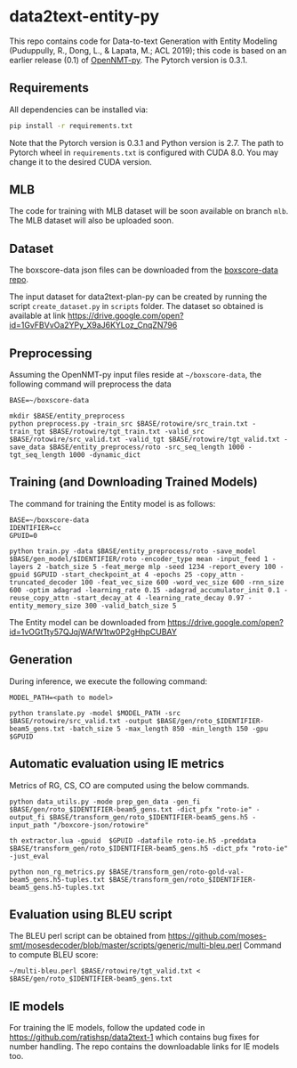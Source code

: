 
# data2text-entity-py

This repo contains code for Data-to-text Generation with Entity Modeling (Puduppully, R., Dong, L., & Lapata, M.; ACL 2019); this code is based on an earlier release (0.1) of [OpenNMT-py](https://github.com/OpenNMT/OpenNMT-py/tree/v0.1). The Pytorch version is 0.3.1.

## Requirements

All dependencies can be installed via:

```bash
pip install -r requirements.txt
```
Note that the Pytorch version is 0.3.1 and Python version is 2.7.
The path to Pytorch wheel in ```requirements.txt``` is configured with CUDA 8.0. You may change it to the desired CUDA version.


## MLB
The code for training with MLB dataset will be soon available on branch ```mlb```.
The MLB dataset will also be uploaded soon.

## Dataset

The boxscore-data json files can be downloaded from the [boxscore-data repo](https://github.com/harvardnlp/boxscore-data).

The input dataset for data2text-plan-py can be created by running the script ```create_dataset.py``` in ```scripts``` folder.
The dataset so obtained is available at link https://drive.google.com/open?id=1GvFBVvOa2YPy_X9aJ6KYLoz_CnqZN796

## Preprocessing
Assuming the OpenNMT-py input files reside at `~/boxscore-data`, the following command will preprocess the data

```
BASE=~/boxscore-data

mkdir $BASE/entity_preprocess
python preprocess.py -train_src $BASE/rotowire/src_train.txt -train_tgt $BASE/rotowire/tgt_train.txt -valid_src $BASE/rotowire/src_valid.txt -valid_tgt $BASE/rotowire/tgt_valid.txt -save_data $BASE/entity_preprocess/roto -src_seq_length 1000 -tgt_seq_length 1000 -dynamic_dict
```

## Training (and Downloading Trained Models)
The command for training the Entity model is as follows:
```
BASE=~/boxscore-data
IDENTIFIER=cc
GPUID=0

python train.py -data $BASE/entity_preprocess/roto -save_model $BASE/gen_model/$IDENTIFIER/roto -encoder_type mean -input_feed 1 -layers 2 -batch_size 5 -feat_merge mlp -seed 1234 -report_every 100 -gpuid $GPUID -start_checkpoint_at 4 -epochs 25 -copy_attn -truncated_decoder 100 -feat_vec_size 600 -word_vec_size 600 -rnn_size 600 -optim adagrad -learning_rate 0.15 -adagrad_accumulator_init 0.1 -reuse_copy_attn -start_decay_at 4 -learning_rate_decay 0.97 -entity_memory_size 300 -valid_batch_size 5
```
The Entity model can be downloaded from  https://drive.google.com/open?id=1vOGtTty57QJqjWAfW1tw0P2gHhpCUBAY

## Generation
During inference, we execute the following command:

```
MODEL_PATH=<path to model>

python translate.py -model $MODEL_PATH -src $BASE/rotowire/src_valid.txt -output $BASE/gen/roto_$IDENTIFIER-beam5_gens.txt -batch_size 5 -max_length 850 -min_length 150 -gpu $GPUID
```

## Automatic evaluation using IE metrics
Metrics of RG, CS, CO are computed using the below commands.
```
python data_utils.py -mode prep_gen_data -gen_fi $BASE/gen/roto_$IDENTIFIER-beam5_gens.txt -dict_pfx "roto-ie" -output_fi $BASE/transform_gen/roto_$IDENTIFIER-beam5_gens.h5 -input_path "/boxcore-json/rotowire"

th extractor.lua -gpuid  $GPUID -datafile roto-ie.h5 -preddata $BASE/transform_gen/roto_$IDENTIFIER-beam5_gens.h5 -dict_pfx "roto-ie" -just_eval 

python non_rg_metrics.py $BASE/transform_gen/roto-gold-val-beam5_gens.h5-tuples.txt $BASE/transform_gen/roto_$IDENTIFIER-beam5_gens.h5-tuples.txt 
```

## Evaluation using BLEU script
The BLEU perl script can be obtained from  https://github.com/moses-smt/mosesdecoder/blob/master/scripts/generic/multi-bleu.perl
Command to compute BLEU score:
```
~/multi-bleu.perl $BASE/rotowire/tgt_valid.txt < $BASE/gen/roto_$IDENTIFIER-beam5_gens.txt
```

## IE models
For training the IE models, follow the updated code in https://github.com/ratishsp/data2text-1 which contains bug fixes for number handling. The repo contains the downloadable links for IE models too.


